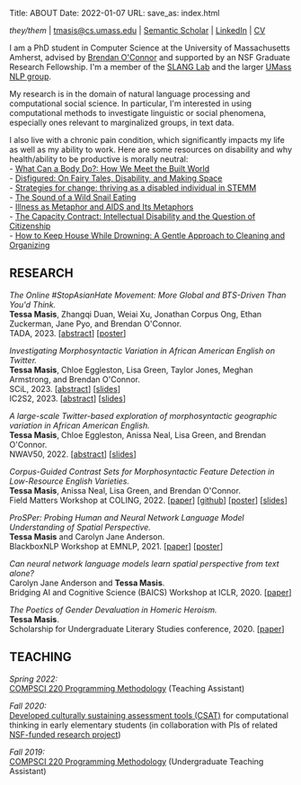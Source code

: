 Title: ABOUT 
Date: 2022-01-07
URL:
save_as: index.html

*they/them* | tmasis@cs.umass.edu | [Semantic Scholar](https://www.semanticscholar.org/author/Tessa-Masis/12933389) | [LinkedIn](https://www.linkedin.com/in/tmasis/) | [CV]({static}/files/masis_cv.pdf)

I am a PhD student in Computer Science at the University of Massachusetts Amherst, advised by [Brendan O'Connor](https://brenocon.com) and supported by an NSF Graduate Research Fellowship. 
I'm a member of the [SLANG Lab](https://slanglab.cs.umass.edu) and the larger [UMass NLP group](https://nlp.cs.umass.edu). 

My research is in the domain of natural language processing and computational social science. In particular, I'm interested in using computational methods to investigate linguistic or social phenomena, especially ones relevant to marginalized groups, in text data. 

I also live with a chronic pain condition, which significantly impacts my life as well as my ability to work. Here are some resources on disability and why health/ability to be productive is morally neutral: 
<br>	- [What Can a Body Do?: How We Meet the Built World](https://www.goodreads.com/book/show/57523728-what-can-a-body-do)
<br>	- [Disfigured: On Fairy Tales, Disability, and Making Space](https://www.goodreads.com/book/show/51597146-disfigured)
<br>	- [Strategies for change: thriving as a disabled individual in STEMM](https://academic.oup.com/femspd/advance-article-abstract/doi/10.1093/femspd/ftac045/6855226?redirectedFrom=fulltext&login=false)
<br>	- [The Sound of a Wild Snail Eating](https://www.goodreads.com/book/show/8303977-the-sound-of-a-wild-snail-eating?ac=1&from_search=true&qid=qDIAqezCvJ&rank=1)
<br>	- [Illness as Metaphor and AIDS and Its Metaphors](https://www.goodreads.com/book/show/52375.Illness_as_Metaphor_and_AIDS_and_Its_Metaphors?ac=1&from_search=true&qid=oc3JHyjsPV&rank=1)
<br>	- [The Capacity Contract: Intellectual Disability and the Question of Citizenship](https://www.goodreads.com/book/show/23508134-the-capacity-contract?ac=1&from_search=true&qid=Dov7Vc3s4F&rank=1)
<br>	- [How to Keep House While Drowning: A Gentle Approach to Cleaning and Organizing](https://www.goodreads.com/book/show/60812536-how-to-keep-house-while-drowning) 

## RESEARCH

*The Online #StopAsianHate Movement: More Global and BTS-Driven Than You'd Think.*
<br>**Tessa Masis**, Zhangqi Duan, Weiai Xu, Jonathan Corpus Ong, Ethan Zuckerman, Jane Pyo, and Brendan O'Connor.
<br>TADA, 2023. \[[abstract]({static}/files/TADA_abstract.pdf)\] \[[poster]({static}/files/TADAposter.pdf)\]

*Investigating Morphosyntactic Variation in African American English on Twitter.*
<br>**Tessa Masis**, Chloe Eggleston, Lisa Green, Taylor Jones, Meghan Armstrong, and Brendan O'Connor.
<br>SCiL, 2023. \[[abstract](https://scholarworks.umass.edu/scil/vol6/iss1/41/)\] \[[slides]({static}/files/SCiLSlides.pdf)\]
<br>IC2S2, 2023. \[[abstract]({static}/files/IC2S2_website.pdf)\] \[[slides]({static}/files/IC2S2Talk.pdf)\] 

*A large-scale Twitter-based exploration of morphosyntactic geographic variation in African American English.*
<br>**Tessa Masis**, Chloe Eggleston, Anissa Neal, Lisa Green, and Brendan O'Connor.
<br>NWAV50, 2022. \[[abstract]({static}/files/nwav_abstract.pdf)\] \[[slides]({static}/files/NWAVtalk.pdf)\]

*Corpus-Guided Contrast Sets for Morphosyntactic Feature Detection in Low-Resource English Varieties.* 
<br>**Tessa Masis**, Anissa Neal, Lisa Green, and Brendan O'Connor. 
<br>Field Matters Workshop at COLING, 2022. \[[paper](https://aclanthology.org/2022.fieldmatters-1.2/)\] 
\[[github](https://github.com/slanglab/CGEdit)\]
\[[poster]({static}/files/FieldMattersPoster.pdf)\] \[[slides]({static}/files/FieldMattersSlides.pdf)\]

*ProSPer: Probing Human and Neural Network Language Model Understanding of Spatial Perspective.*
<br>**Tessa Masis** and Carolyn Jane Anderson.
<br>BlackboxNLP Workshop at EMNLP, 2021. \[[paper](https://aclanthology.org/2021.blackboxnlp-1.8)\] \[[poster]({static}/files/blackboxNLP_poster.pdf)\]

*Can neural network language models learn spatial perspective from text alone?*
<br>Carolyn Jane Anderson and **Tessa Masis**.
<br>Bridging AI and Cognitive Science (BAICS) Workshop at ICLR, 2020. \[[paper](https://baicsworkshop.github.io/pdf/BAICS_15.pdf)\]

*The Poetics of Gender Devaluation in Homeric Heroism.*
<br>**Tessa Masis**.
<br>Scholarship for Undergraduate Literary Studies conference, 2020. \[[paper]({static}/files/poeticsOfGenderDevaluation.pdf)\]

## TEACHING

*Spring 2022:* 
<br>[COMPSCI 220 Programming Methodology](https://people.cs.umass.edu/~marius/class/cs220-sp22/) (Teaching Assistant)

*Fall 2020:*
<br>[Developed culturally sustaining assessment tools (CSAT)]({static}/files/RLOProjectStatement.pdf) for computational thinking in early elementary students (in collaboration with PIs of related [NSF-funded research project](https://www.nsf.gov/awardsearch/showAward?AWD_ID=2122701&HistoricalAwards=false))

*Fall 2019:*
<br>[COMPSCI 220 Programming Methodology](https://umass-compsci220.github.io/2019F/) (Undergraduate Teaching Assistant)


